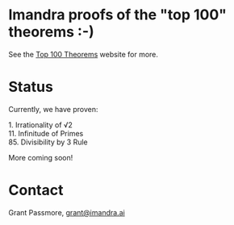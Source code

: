 # Imandra proofs of the "top 100" theorems :-)

See the [Top 100 Theorems](https://www.cs.ru.nl/~freek/100/) website for more.

# Status

Currently, we have proven:

1\. Irrationality of √2  
11\. Infinitude of Primes  
85\. Divisibility by 3 Rule  


More coming soon!

# Contact

Grant Passmore, grant@imandra.ai
